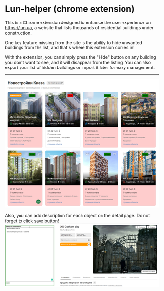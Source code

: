 # Lun-helper (chrome extension)

This is a Chrome extension designed to enhance the user experience on https://lun.ua,
 a website that lists thousands of residential buildings under construction.

One key feature missing from the site is the ability to hide unwanted buildings from the list,
 and that's where this extension comes in!

With the extension, you can simply press the "Hide" button on any building you don't want to see,
 and it will disappear from the listing.
  You can also export your list of hidden buildings or import it later for easy management.

---
  
![alt text](https://raw.githubusercontent.com/rostyslavnikitin/lun-helper/master/screens/mark.png)

Also, you can add description for each object on the detail page. Do not forget to click save button!
![alt text](https://raw.githubusercontent.com/rostyslavnikitin/lun-helper/master/screens/gotham.png)
